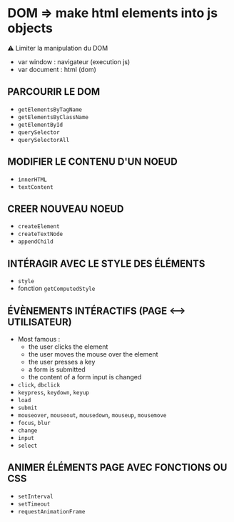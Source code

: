 # DOM => make html elements into js objects
:warning: Limiter la manipulation du DOM
- var window : navigateur (execution js)
- var document : html (dom)

## PARCOURIR LE DOM
- ```getElementsByTagName```
- ```getElementsByClassName```
- ```getElementById```
- ```querySelector```
- ```querySelectorAll```

## MODIFIER LE CONTENU D'UN NOEUD
- ```innerHTML```
- ```textContent```

## CREER NOUVEAU NOEUD
- ```createElement```
- ```createTextNode```
- ```appendChild```

## INTÉRAGIR AVEC LE STYLE DES ÉLÉMENTS
- ```style```
- fonction ```getComputedStyle```

## ÉVÈNEMENTS INTÉRACTIFS (PAGE <--> UTILISATEUR)
- Most famous :
  - the user clicks the element
  - the user moves the mouse over the element
  - the user presses a key
  - a form is submitted
  - the content of a form input is changed
- ```click```, ```dbclick```
- ```keypress```, ```keydown```, ```keyup```
- ```load```
- ```submit```
- ```mouseover```, ```mouseout```, ```mousedown```, ```mouseup```, ```mousemove```
- ```focus```, ```blur```
- ```change```
- ```input```
- ```select```

## ANIMER ÉLÉMENTS PAGE AVEC FONCTIONS OU CSS
- ```setInterval```
- ```setTimeout```
- ```requestAnimationFrame```
